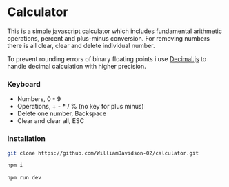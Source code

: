 # Calculator

This is a simple javascript calculator which includes fundamental arithmetic operations, percent and plus-minus conversion. For removing numbers there is all clear, clear and delete individual number.

To prevent rounding errors of binary floating points i use [Decimal.js](https://mikemcl.github.io/decimal.js/) to handle decimal calculation with higher precision.

### Keyboard

- Numbers, 0 - 9
- Operations, + - \* / % (no key for plus minus)
- Delete one number, Backspace
- Clear and clear all, ESC

### Installation

```bash
git clone https://github.com/WilliamDavidson-02/calculator.git
```

```bash
npm i
```

```bash
npm run dev
```
